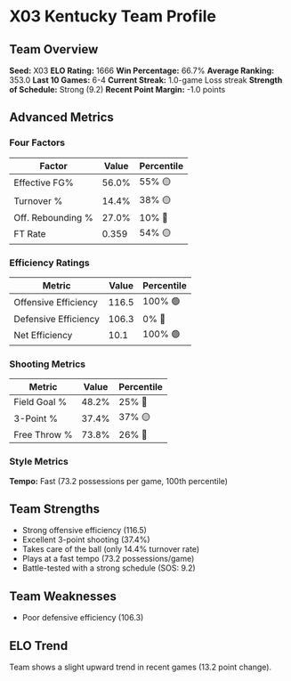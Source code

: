 # X03 Kentucky Team Profile
## Team Overview
**Seed:** X03
**ELO Rating:** 1666
**Win Percentage:** 66.7%
**Average Ranking:** 353.0
**Last 10 Games:** 6-4
**Current Streak:** 1.0-game Loss streak
**Strength of Schedule:** Strong (9.2)
**Recent Point Margin:** -1.0 points

## Advanced Metrics
### Four Factors
| Factor | Value | Percentile |
|--------|-------|------------|
| Effective FG% | 56.0% | 55% 🟡 |
| Turnover % | 14.4% | 38% 🟡 |
| Off. Rebounding % | 27.0% | 10% 🔴 |
| FT Rate | 0.359 | 54% 🟡 |

### Efficiency Ratings
| Metric | Value | Percentile |
|--------|-------|------------|
| Offensive Efficiency | 116.5 | 100% 🟢 |
| Defensive Efficiency | 106.3 | 0% 🔴 |
| Net Efficiency | 10.1 | 100% 🟢 |

### Shooting Metrics
| Metric | Value | Percentile |
|--------|-------|------------|
| Field Goal % | 48.2% | 25% 🔴 |
| 3-Point % | 37.4% | 37% 🟡 |
| Free Throw % | 73.8% | 26% 🔴 |

### Style Metrics
**Tempo:** Fast (73.2 possessions per game, 100th percentile)

## Team Strengths
* Strong offensive efficiency (116.5)
* Excellent 3-point shooting (37.4%)
* Takes care of the ball (only 14.4% turnover rate)
* Plays at a fast tempo (73.2 possessions/game)
* Battle-tested with a strong schedule (SOS: 9.2)

## Team Weaknesses
* Poor defensive efficiency (106.3)

## ELO Trend
Team shows a slight upward trend in recent games (13.2 point change).

